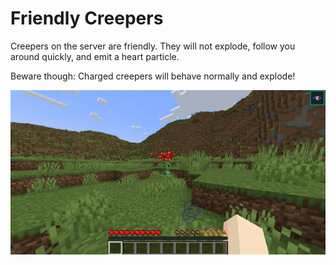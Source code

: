 # Friendly Creepers

Creepers on the server are friendly. They will not explode, follow you around quickly, and emit a heart particle.

Beware though: Charged creepers will behave normally and explode!

![](../../.gitbook/assets/creeper.gif)
